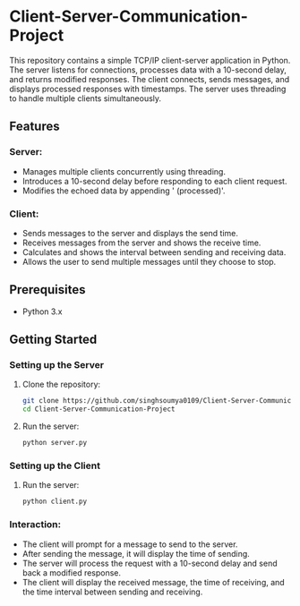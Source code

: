 # Client-Server-Communication-Project
This repository contains a simple TCP/IP client-server application in Python. The server listens for connections, processes data with a 10-second delay, and returns modified responses. The client connects, sends messages, and displays processed responses with timestamps. The server uses threading to handle multiple clients simultaneously.


## Features

### Server:
- Manages multiple clients concurrently using threading.
- Introduces a 10-second delay before responding to each client request.
- Modifies the echoed data by appending ' (processed)'.

### Client:
- Sends messages to the server and displays the send time.
- Receives messages from the server and shows the receive time.
- Calculates and shows the interval between sending and receiving data.
- Allows the user to send multiple messages until they choose to stop.

## Prerequisites
- Python 3.x

## Getting Started

### Setting up the Server
1. Clone the repository:
   ```bash
   git clone https://github.com/singhsoumya0109/Client-Server-Communication-Project.git
   cd Client-Server-Communication-Project
2. Run the server:
   ```bash
   python server.py

### Setting up the Client
1. Run the server:
   ```bash
   python client.py

### Interaction:
- The client will prompt for a message to send to the server.
- After sending the message, it will display the time of sending.
- The server will process the request with a 10-second delay and send back a modified response.
- The client will display the received message, the time of receiving, and the time interval between sending and receiving.




